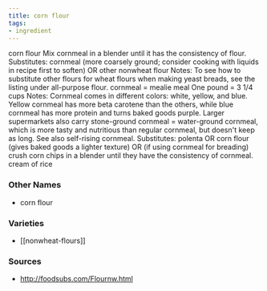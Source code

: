 ```yaml
---
title: corn flour
tags:
- ingredient
---
```

corn flour Mix cornmeal in a blender until it has the consistency of flour. Substitutes: cornmeal (more coarsely ground; consider cooking with liquids in recipe first to soften) OR other nonwheat flour Notes: To see how to substitute other flours for wheat flours when making yeast breads, see the listing under all-purpose flour. cornmeal = mealie meal One pound = 3 1/4 cups Notes: Cornmeal comes in different colors: white, yellow, and blue. Yellow cornmeal has more beta carotene than the others, while blue cornmeal has more protein and turns baked goods purple. Larger supermarkets also carry stone-ground cornmeal = water-ground cornmeal, which is more tasty and nutritious than regular cornmeal, but doesn't keep as long. See also self-rising cornmeal. Substitutes: polenta OR corn flour (gives baked goods a lighter texture) OR (if using cornmeal for breading) crush corn chips in a blender until they have the consistency of cornmeal. cream of rice

### Other Names

* corn flour

### Varieties

* [[nonwheat-flours]]

### Sources
* http://foodsubs.com/Flournw.html
